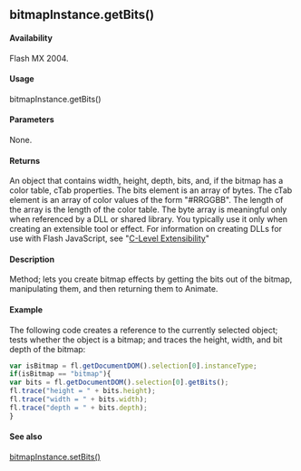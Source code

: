 ## bitmapInstance.getBits()

#### Availability

Flash MX 2004.

#### Usage

bitmapInstance.getBits()

#### Parameters

None.

#### Returns

An object that contains width, height, depth, bits, and, if the bitmap has a color table, cTab properties. The bits element is an array of bytes. The cTab element is an array of color values of the form "\#RRGGBB". The length of the array is the length of the color table.
The byte array is meaningful only when referenced by a DLL or shared library. You typically use it only when creating an extensible tool or effect. For information on creating DLLs for use with Flash JavaScript, see "[C-Level Extensibility](../C-Level_Extensibility/About_extensibility.md)"

#### Description

Method; lets you create bitmap effects by getting the bits out of the bitmap, manipulating them, and then returning them to Animate.

#### Example

The following code creates a reference to the currently selected object; tests whether the object is a bitmap; and traces the height, width, and bit depth of the bitmap:
```javascript
var isBitmap = fl.getDocumentDOM().selection[0].instanceType;
if(isBitmap == "bitmap"){
var bits = fl.getDocumentDOM().selection[0].getBits();
fl.trace("height = " + bits.height);
fl.trace("width = " + bits.width);
fl.trace("depth = " + bits.depth);
}

```
#### See also

[bitmapInstance.setBits()](../BitmapInstance_object/bitmapInstanc2.md)

